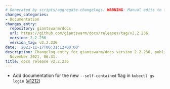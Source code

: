 ```yaml
---
# Generated by scripts/aggregate-changelogs. WARNING: Manual edits to this files will be overwritten.
changes_categories:
- Documentation
changes_entry:
  repository: giantswarm/docs
  url: https://github.com/giantswarm/docs/releases/tag/v2.2.236
  version: 2.2.236
  version_tag: v2.2.236
date: '2021-11-17T06:31:12+00:00'
description: Changelog entry for giantswarm/docs version 2.2.236, published on 17
  November 2021, 06:31.
title: docs release v2.2.236
---
```


- Add documentation for the new `--self-contained` flag in `kubectl gs login` ([#1212](https://github.com/giantswarm/docs/pull/1212))
